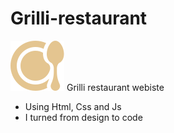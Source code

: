 # Grilli-restaurant
<img src="./favicon.svg" /> Grilli restaurant webiste
<ul>
  <li> Using Html, Css and Js </li>
  <li>I turned from design to code </li>
</ul>

